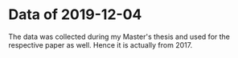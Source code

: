 # Data of 2019-12-04

The data was collected during my Master's thesis and used for the respective
paper as well. Hence it is actually from 2017.

